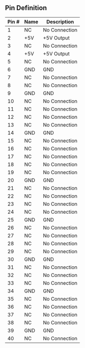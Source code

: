 ## Pin Definition

<rk-img
  src="/assets/images/datasheet/rak9003-poe-hat/raspberry-pi-connector-overview.png"
  width="100%"
  figure-number="1"
  caption="Raspberry Pi Connector Overview"
/>

| Pin # | Name | Description | 
| ---- | ---- | ---- | 
| 1 | NC | No Connection | 
| 2 | +5V | +5V Output | 
| 3 | NC | No Connection | 
| 4 | +5V | +5V Output | 
| 5 | NC | No Connection | 
| 6 | GND | GND | 
| 7 | NC | No Connection | 
| 8 | NC | No Connection | 
| 9 | GND | GND | 
| 10 | NC | No Connection | 
| 11 | NC | No Connection | 
| 12 | NC | No Connection | 
| 13 | NC | No Connection | 
| 14 | GND | GND | 
| 15 | NC | No Connection | 
| 16 | NC | No Connection | 
| 17 | NC | No Connection | 
| 18 | NC | No Connection | 
| 19 | NC | No Connection | 
| 20 | GND | GND | 
| 21 | NC | No Connection | 
| 22 | NC | No Connection | 
| 23 | NC | No Connection | 
| 24 | NC | No Connection | 
| 25 | GND | GND | 
| 26 | NC | No Connection | 
| 27 | NC | No Connection | 
| 28 | NC | No Connection | 
| 29 | NC | No Connection | 
| 30 | GND | GND | 
| 31 | NC | No Connection | 
| 32 | NC | No Connection | 
| 33 | NC | No Connection | 
| 34 | GND | GND | 
| 35 | NC | No Connection | 
| 36 | NC | No Connection | 
| 37 | NC | No Connection | 
| 38 | NC | No Connection | 
| 39 | GND | GND | 
| 40 | NC | No Connection | 

